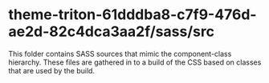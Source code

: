 # theme-triton-61dddba8-c7f9-476d-ae2d-82c4dca3aa2f/sass/src

This folder contains SASS sources that mimic the component-class hierarchy. These files
are gathered in to a build of the CSS based on classes that are used by the build.
